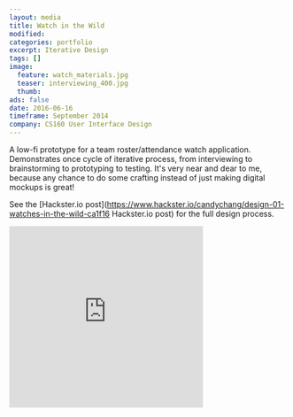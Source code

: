 ```yaml
---
layout: media
title: Watch in the Wild
modified:
categories: portfolio
excerpt: Iterative Design
tags: []
image:
  feature: watch_materials.jpg
  teaser: interviewing_400.jpg
  thumb:
ads: false
date: 2016-06-16
timeframe: September 2014
company: CS160 User Interface Design
---
```

A low-fi prototype for a team roster/attendance watch application. 
Demonstrates once cycle of iterative process, from 
interviewing to brainstorming to prototyping to testing.
It's very near and dear to me, because any chance to do some crafting
instead of just making digital mockups is great!

See the [Hackster.io post](https://www.hackster.io/candychang/design-01-watches-in-the-wild-ca1f16 Hackster.io post) for the full design process.

<iframe frameborder='0' height='328' scrolling='no' src='https://www.hackster.io/candychang/design-01-watches-in-the-wild-ca1f16/embed?use_route=project' width='350'></iframe>
